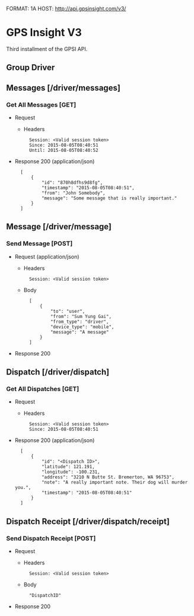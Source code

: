 FORMAT: 1A
HOST: http://api.gpsinsight.com/v3/

# GPS Insight V3

Third installment of the GPSI API.

## Group Driver

## Messages [/driver/messages]

### Get All Messages [GET]

+ Request

    + Headers
    
            Session: <Valid session token>
            Since: 2015-08-05T08:40:51
            Until: 2015-08-05T08:40:52

+ Response 200 (application/json)

        [
            {
                "id": "870h8dfhs9d8fg",
                "timestamp": "2015-08-05T08:40:51",
                "from": "John Somebody",
                "message": "Some message that is really important."
            }
        ]

## Message [/driver/message]

### Send Message [POST]

+ Request (application/json)

    + Headers
    
            Session: <Valid session token>
    
    + Body
    
            [
                {
                    "to": "user",
                    "from": "Sum Yung Gai",
                    "from_type": "driver",
                    "device_type": "mobile",
                    "message": "A message"
                }
            ]

+ Response 200

## Dispatch [/driver/dispatch]

### Get All Dispatches [GET]

+ Request

    + Headers
    
            Session: <Valid session token>
            Since: 2015-08-05T08:40:51

+ Response 200 (application/json)

        [
            {
                "id": "<Dispatch ID>",
                "latitude": 121.191,
                "longitude": -100.231,
                "address": "3210 N Butte St. Bremerton, WA 96753",
                "note": "A really important note. Their dog will murder you.",
                "timestamp": "2015-08-05T08:40:51"
            }
        ]

## Dispatch Receipt [/driver/dispatch/receipt]

### Send Dispatch Receipt [POST]

+ Request

    + Headers
    
            Session: <Valid session token>
            
    + Body
    
            "DispatchID"

+ Response 200

